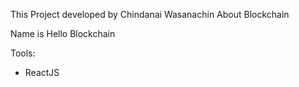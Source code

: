 This Project developed by Chindanai Wasanachin About Blockchain

Name is Hello Blockchain

Tools:
- ReactJS
